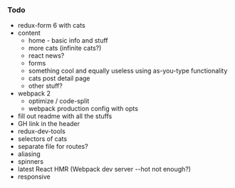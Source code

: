 ### Todo

* redux-form 6 with cats
* content
    * home - basic info and stuff
    * more cats (infinite cats?)
    * react news?
    * forms
    * something cool and equally useless using as-you-type functionality
    * cats post detail page
    * other stuff?
* webpack 2
    * optimize / code-split
    * webpack production config with opts
* fill out readme with all the stuffs
* GH link in the header
* redux-dev-tools
* selectors of cats
* separate file for routes?
* aliasing
* spinners
* latest React HMR (Webpack dev server --hot not enough?)
* responsive
